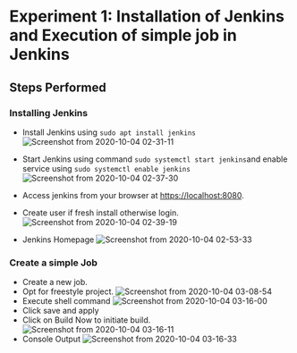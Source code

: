 # Experiment 1: Installation of Jenkins and Execution of simple job in Jenkins

## Steps Performed

### Installing Jenkins
 - Install Jenkins using `sudo apt install jenkins`
![Screenshot from 2020-10-04 02-31-11](https://user-images.githubusercontent.com/46739435/95001692-ffad5300-05e9-11eb-9845-0a1293ed5efb.png)


- Start Jenkins using command `sudo systemctl start jenkins`and enable service using `sudo systemctl enable jenkins`![Screenshot from 2020-10-04 02-37-30](https://user-images.githubusercontent.com/46739435/95001756-a42f9500-05ea-11eb-8375-01470baf10bd.png)

- Access jenkins from your browser at [https://localhost:8080](https://localhost:8080).
- Create user if fresh install otherwise login.
![Screenshot from 2020-10-04 02-39-19](https://user-images.githubusercontent.com/46739435/95002033-6e3fe000-05ed-11eb-8d37-79a6bdbe8e89.png)
- Jenkins Homepage
![Screenshot from 2020-10-04 02-53-33](https://user-images.githubusercontent.com/46739435/95001963-d0e4ac00-05ec-11eb-8eca-a255002261e2.png)

### Create a simple Job
- Create a new job.
- Opt for freestyle project.
![Screenshot from 2020-10-04 03-08-54](https://user-images.githubusercontent.com/46739435/95002199-fd012c80-05ee-11eb-8caf-edef5b17a58c.png)
- Execute shell command
![Screenshot from 2020-10-04 03-16-00](https://user-images.githubusercontent.com/46739435/95002302-faeb9d80-05ef-11eb-8724-7ad23455e891.png)
- Click save and apply
- Click on Build Now to initiate build.
![Screenshot from 2020-10-04 03-16-11](https://user-images.githubusercontent.com/46739435/95002324-253d5b00-05f0-11eb-807e-3c9e868303b5.png)
- Console Output
![Screenshot from 2020-10-04 03-16-33](https://user-images.githubusercontent.com/46739435/95002329-38502b00-05f0-11eb-912b-0282d32ba414.png)
